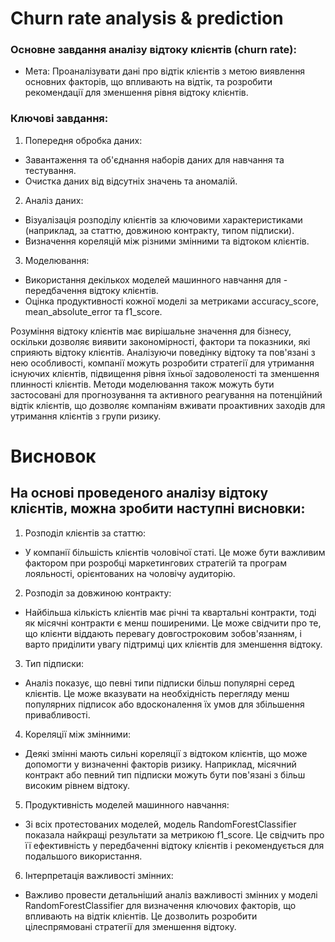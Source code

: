 # Churn rate analysis & prediction

### Основне завдання аналізу відтоку клієнтів (churn rate):
- Мета: Проаналізувати дані про відтік клієнтів з метою виявлення основних факторів, що впливають на відтік, та розробити рекомендації для зменшення рівня відтоку клієнтів.

### Ключові завдання:
1. Попередня обробка даних:
  - Завантаження та об'єднання наборів даних для навчання та тестування.
  - Очистка даних від відсутніх значень та аномалій.

2. Аналіз даних:
  - Візуалізація розподілу клієнтів за ключовими характеристиками (наприклад, за статтю, довжиною контракту, типом підписки).
  - Визначення кореляцій між різними змінними та відтоком клієнтів.

3. Моделювання:
  - Використання декількох моделей машинного навчання для - передбачення відтоку клієнтів.
  - Оцінка продуктивності кожної моделі за метриками  accuracy_score, mean_absolute_error та f1_score.


Розуміння відтоку клієнтів має вирішальне значення для бізнесу, оскільки дозволяє виявити закономірності, фактори та показники, які сприяють відтоку клієнтів. Аналізуючи поведінку відтоку та пов'язані з нею особливості, компанії можуть розробити стратегії для утримання існуючих клієнтів, підвищення рівня їхньої задоволеності та зменшення плинності клієнтів. Методи моделювання також можуть бути застосовані для прогнозування та активного реагування на потенційний відтік клієнтів, що дозволяє компаніям вживати проактивних заходів для утримання клієнтів з групи ризику.


# Висновок

## На основі проведеного аналізу відтоку клієнтів, можна зробити наступні висновки:

1. Розподіл клієнтів за статтю:
 
  - У компанії більшість клієнтів чоловічої статі. Це може бути важливим фактором при розробці маркетингових стратегій та програм лояльності, орієнтованих на чоловічу аудиторію.
   
2. Розподіл за довжиною контракту:

  - Найбільша кількість клієнтів має річні та квартальні контракти, тоді як місячні контракти є менш поширеними. Це може свідчити про те, що клієнти віддають перевагу довгостроковим зобов'язанням, і варто приділити увагу підтримці цих клієнтів для зменшення відтоку.

3. Тип підписки:

  - Аналіз показує, що певні типи підписки більш популярні серед клієнтів. Це може вказувати на необхідність перегляду менш популярних підписок або вдосконалення їх умов для збільшення привабливості.

4. Кореляції між змінними:

  - Деякі змінні мають сильні кореляції з відтоком клієнтів, що може допомогти у визначенні факторів ризику. Наприклад, місячний контракт або певний тип підписки можуть бути пов'язані з більш високим рівнем відтоку.

5. Продуктивність моделей машинного навчання:

  - Зі всіх протестованих моделей, модель RandomForestClassifier показала найкращі результати за метрикою f1_score. Це свідчить про її ефективність у передбаченні відтоку клієнтів і рекомендується для подальшого використання.
  
6. Інтерпретація важливості змінних:

  - Важливо провести детальніший аналіз важливості змінних у моделі RandomForestClassifier для визначення ключових факторів, що впливають на відтік клієнтів. Це дозволить розробити цілеспрямовані стратегії для зменшення відтоку.
